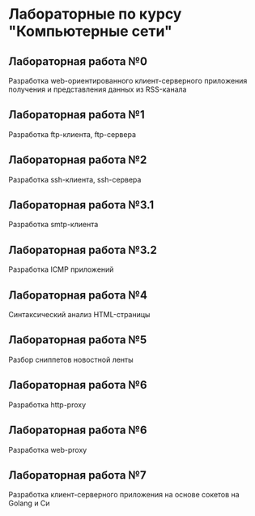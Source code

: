 # Лабораторные по курсу "Компьютерные сети"

## Лабораторная работа №0
Разработка web-ориентированного клиент-серверного приложения получения и представления данных из RSS-канала

## Лабораторная работа №1
Разработка ftp-клиента, ftp-сервера

## Лабораторная работа №2
Разработка ssh-клиента, ssh-сервера

## Лабораторная работа №3.1
Разработка smtp-клиента

## Лабораторная работа №3.2
Разработка ICMP приложений

## Лабораторная работа №4
Синтаксический анализ HTML-страницы

## Лабораторная работа №5
Разбор сниппетов новостной ленты

## Лабораторная работа №6
Разработка http-proxy

## Лабораторная работа №6
Разработка web-proxy

## Лабораторная работа №7
Разработка клиент-серверного приложения на основе сокетов на Golang и Си
